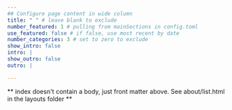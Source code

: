 ```yaml
---
## Configure page content in wide column
title: " " # leave blank to exclude
number_featured: 1 # pulling from mainSections in config.toml
use_featured: false # if false, use most recent by date
number_categories: 3 # set to zero to exclude
show_intro: false
intro: |
show_outro: false
outro: |

---
```



** index doesn't contain a body, just front matter above.
See about/list.html in the layouts folder **